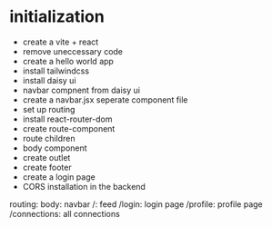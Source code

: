 # initialization 
- create a vite + react
- remove uneccessary code
- create a hello world app
- install tailwindcss
- install daisy ui
- navbar compnent from daisy ui
- create a navbar.jsx seperate component file
- set up routing
- install react-router-dom
- create route-component
- route children
- body component
- create outlet
- create footer
- create a login page
- CORS installation in the backend 









routing:
body: 
    navbar
    /: feed
    /login: login page
    /profile: profile page
    /connections: all connections

